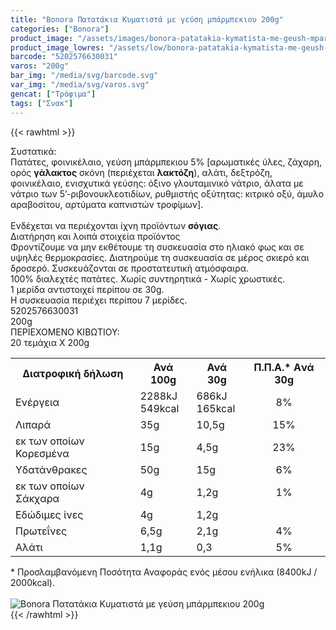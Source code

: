```yaml
---
title: "Bonora Πατατάκια Κυματιστά με γεύση μπάρμπεκιου 200g"
categories: ["Bonora"]
product_image: "/assets/images/bonora-patatakia-kymatista-me-geush-mparmpekiou-200g.jpg"
product_image_lowres: "/assets/low/bonora-patatakia-kymatista-me-geush-mparmpekiou-200g.jpg"
barcode: "5202576630031"
varos: "200g"
bar_img: "/media/svg/barcode.svg"
var_img: "/media/svg/varos.svg"
gencat: ["Τρόφιμα"]
tags: ["Σνακ"]
---
```

{{< rawhtml >}}

<div class="sload103"><div class="product"><div id="sistatika">Συστατικά:</div><div class="alltext">Πατάτες, φοινικέλαιο, γεύση μπάρμπεκιου 5% [αρωματικές ύλες, ζάχαρη, ορός <b>γάλακτος</b> σκόνη (περιέχεται <b>λακτόζη</b>), αλάτι, δεξτρόζη, φοινικέλαιο, ενισχυτικά γεύσης: όξινο γλουταμινικό νάτριο, άλατα με νάτριο των 5’-ριβονουκλεοτιδίων, ρυθμιστής οξύτητας: κιτρικό οξύ, άμυλο αραβοσίτου, αρτύματα καπνιστών τροφίμων].<br><br>Ενδέχεται να περιέχονται ίχνη προϊόντων <b>σόγιας</b>.</div><div id="loipa">Διατήρηση και λοιπά στοιχεία προϊόντος</div><div class="alltext">Φροντίζουμε να μην εκθέτουμε τη συσκευασία στο ηλιακό φως και σε υψηλές θερμοκρασίες. Διατηρούμε τη συσκευασία σε μέρος σκιερό και δροσερό. Συσκευάζονται σε προστατευτική ατμόσφαιρα.<br>100% διαλεχτές πατάτες. Χωρίς συντηρητικά - Χωρίς χρωστικές.<br>1 μερίδα αντιστοιχεί περίπου σε 30g.<br>Η συσκευασία περιέχει περίπου 7 μερίδες.</div><div id="barcode"><div id="barimage1"></div><span id="bartext">5202576630031</span></div><div id="varos"><div id="varosimage1"></div><span id="varostext">200g</span></div><div id="kivotio">ΠΕΡΙΕΧΟΜΕΝΟ ΚΙΒΩΤΙΟΥ:<br>20 τεμάχια Χ 200g</div><div class="tabout"><table id="diatable"><tbody><tr><th>Διατροφική δήλωση</th><th>Ανά 100g</th><th>Ανά 30g</th><th>Π.Π.Α.* Aνά 30g</th></tr><tr><td class="texr2">Ενέργεια</td><td class="texr">2288kJ<br>549kcal</td><td class="texr">686kJ<br>165kcal</td><td class="texr" style="text-align:center">8%</td></tr><tr><td class="texr2">Λιπαρά</td><td class="texr">35g</td><td class="texr">10,5g</td><td class="texr" style="text-align:center">15%</td></tr><tr><td class="gray">εκ των οποίων Κορεσµένα</td><td class="gray2">15g</td><td class="gray2">4,5g</td><td class="gray2" style="text-align:center">23%</td></tr><tr><td class="texr2">Yδατάνθρακες</td><td class="texr">50g</td><td class="texr">15g</td><td class="texr" style="text-align:center">6%</td></tr><tr><td class="gray">εκ των οποίων Σάκχαρα</td><td class="gray2">4g</td><td class="gray2">1,2g</td><td class="gray2" style="text-align:center">1%</td></tr><tr><td class="texr2">Eδώδιμες ίνες</td><td class="texr">4g</td><td class="texr">1,2g</td><td class="texr" style="text-align:center"></td></tr><tr><td class="texr2">Πρωτεΐνες</td><td class="texr">6,5g</td><td class="texr">2,1g</td><td class="texr" style="text-align:center">4%</td></tr><tr><td class="texr2">Αλάτι</td><td class="texr">1,1g</td><td class="texr">0,3</td><td class="texr" style="text-align:center">5%</td></tr></tbody></table></div><div class="alltext">* Προσλαμβανόμενη Ποσότητα Αναφοράς ενός μέσου ενήλικα (8400kJ / 2000kcal).</div><br><div class="pimg"><img alt="Bonora Πατατάκια Κυματιστά με γεύση μπάρμπεκιου 200g" title="Bonora Πατατάκια Κυματιστά με γεύση μπάρμπεκιου 200g" src="/assets/images/bonora-patatakia-kymatista-me-geush-mparmpekiou-200g.jpg"></div></div></div>
{{< /rawhtml >}}


